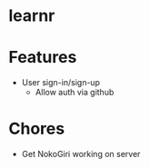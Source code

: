 # learnr

# Features
* User sign-in/sign-up
  * Allow auth via github

# Chores
* Get NokoGiri working on server


